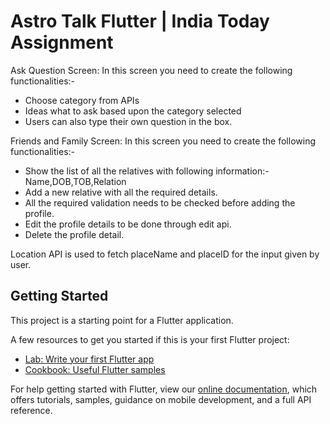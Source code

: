 # Astro Talk Flutter | India Today Assignment

Ask Question Screen: In this screen you need to create the following functionalities:-

- Choose category from APIs
- Ideas what to ask based upon the category selected
- Users can also type their own question in the box.


Friends and Family Screen: In this screen you need to create the following functionalities:-

- Show the list of all the relatives with following information:- Name,DOB,TOB,Relation
- Add a new relative with all the required details.
- All the required validation needs to be checked before adding the profile.
- Edit the profile details to be done through edit api.
- Delete the profile detail.

Location API is used to fetch placeName and placeID for the input given by user.

## Getting Started

This project is a starting point for a Flutter application.

A few resources to get you started if this is your first Flutter project:

- [Lab: Write your first Flutter app](https://flutter.dev/docs/get-started/codelab)
- [Cookbook: Useful Flutter samples](https://flutter.dev/docs/cookbook)

For help getting started with Flutter, view our
[online documentation](https://flutter.dev/docs), which offers tutorials,
samples, guidance on mobile development, and a full API reference.
